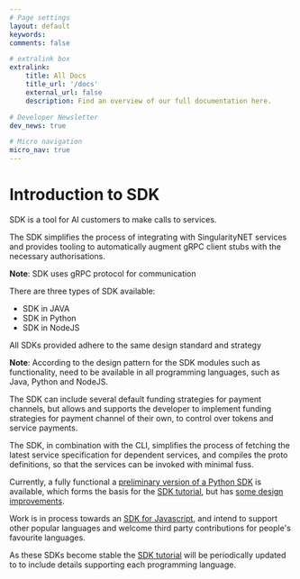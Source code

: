 ```yaml
---
# Page settings
layout: default
keywords:
comments: false

# extralink box
extralink:
    title: All Docs
    title_url: '/docs'
    external_url: false
    description: Find an overview of our full documentation here.

# Developer Newsletter
dev_news: true

# Micro navigation
micro_nav: true
---
```

# Introduction to SDK

SDK is a tool for AI customers to make calls to services.

The SDK simplifies the process of integrating with SingularityNET services and provides tooling to automatically augment gRPC client stubs with the necessary authorisations.

**Note**:  SDK uses gRPC protocol for communication 


There are three types of SDK available:

- SDK in JAVA
- SDK in Python
- SDK in NodeJS

All SDKs provided adhere to the same design standard and strategy

**Note**:  According  to the design pattern for the  SDK modules such as functionality, need to be available in all programming languages, such as Java, Python and NodeJS. 

The SDK can include several default funding strategies for payment channels, but allows and supports the developer to implement funding strategies for payment channel of their own, to control over tokens and service payments.

The SDK, in combination with the CLI, simplifies the process of fetching the latest service specification for dependent services, and compiles the proto definitions, so that the services can be invoked with minimal fuss.

Currently, a fully functional a [preliminary version of a Python SDK](https://github.com/singnet/snet-sdk-python) is available, which forms the basis for the [SDK tutorial](/tutorials/sdk), but has  [some design improvements](https://github.com/singnet/snet-sdk-python/issues/16).

Work is in process towards an [SDK for Javascript](https://github.com/singnet/snet-sdk-js), and intend to support other popular languages and welcome third party contributions for people's favourite languages.

As these SDKs become stable the [SDK tutorial](/tutorials/sdk) will be periodically updated to to include details supporting each programming language.